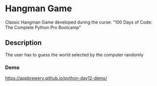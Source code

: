 # Hangman Game
Classic Hangman Game developed during the curse: "100 Days of Code: The Complete Python Pro Bootcamp"

## Description
The user has to guess the world selected by the computer randomly

### Demo
https://appbrewery.github.io/python-day12-demo/




